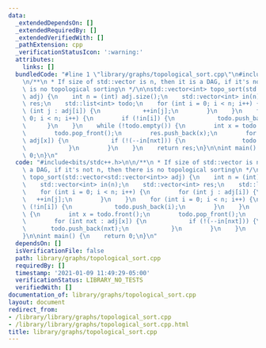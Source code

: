 ```yaml
---
data:
  _extendedDependsOn: []
  _extendedRequiredBy: []
  _extendedVerifiedWith: []
  _pathExtension: cpp
  _verificationStatusIcon: ':warning:'
  attributes:
    links: []
  bundledCode: "#line 1 \"library/graphs/topological_sort.cpp\"\n#include<bits/stdc++.h>\n\
    \n/**\n * If size of std::vector is n, then it is a DAG, if it's not n, then there\
    \ is no topological sorting\n */\n\nstd::vector<int> topo_sort(std::vector<std::vector<int>>\
    \ adj) {\n    int n = (int) adj.size();\n    std::vector<int> in(n);\n    std::vector<int>\
    \ res;\n    std::list<int> todo;\n    for (int i = 0; i < n; i++) {\n        for\
    \ (int j : adj[i]) {\n            ++in[j];\n        }\n    }\n    for (int i =\
    \ 0; i < n; i++) {\n        if (!in[i]) {\n            todo.push_back(i);\n  \
    \      }\n    }\n    while (!todo.empty()) {\n        int x = todo.front();\n\
    \        todo.pop_front();\n        res.push_back(x);\n        for (int nxt :\
    \ adj[x]) {\n            if (!(--in[nxt])) {\n                todo.push_back(nxt);\n\
    \            }\n        }\n    }\n    return res;\n}\n\nint main() {\n    return\
    \ 0;\n}\n"
  code: "#include<bits/stdc++.h>\n\n/**\n * If size of std::vector is n, then it is\
    \ a DAG, if it's not n, then there is no topological sorting\n */\n\nstd::vector<int>\
    \ topo_sort(std::vector<std::vector<int>> adj) {\n    int n = (int) adj.size();\n\
    \    std::vector<int> in(n);\n    std::vector<int> res;\n    std::list<int> todo;\n\
    \    for (int i = 0; i < n; i++) {\n        for (int j : adj[i]) {\n         \
    \   ++in[j];\n        }\n    }\n    for (int i = 0; i < n; i++) {\n        if\
    \ (!in[i]) {\n            todo.push_back(i);\n        }\n    }\n    while (!todo.empty())\
    \ {\n        int x = todo.front();\n        todo.pop_front();\n        res.push_back(x);\n\
    \        for (int nxt : adj[x]) {\n            if (!(--in[nxt])) {\n         \
    \       todo.push_back(nxt);\n            }\n        }\n    }\n    return res;\n\
    }\n\nint main() {\n    return 0;\n}\n"
  dependsOn: []
  isVerificationFile: false
  path: library/graphs/topological_sort.cpp
  requiredBy: []
  timestamp: '2021-01-09 11:49:29-05:00'
  verificationStatus: LIBRARY_NO_TESTS
  verifiedWith: []
documentation_of: library/graphs/topological_sort.cpp
layout: document
redirect_from:
- /library/library/graphs/topological_sort.cpp
- /library/library/graphs/topological_sort.cpp.html
title: library/graphs/topological_sort.cpp
---
```

